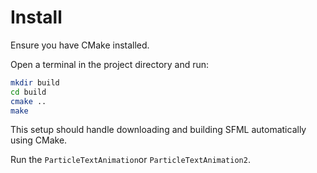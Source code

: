 # Install

Ensure you have CMake installed.

Open a terminal in the project directory and run:

```bash
mkdir build
cd build
cmake ..
make
```
This setup should handle downloading and building SFML automatically using CMake.

Run the `ParticleTextAnimation`or `ParticleTextAnimation2`. 
